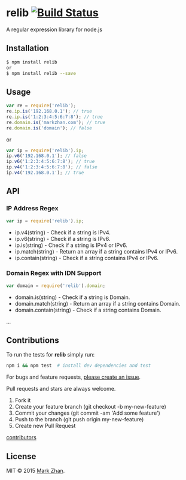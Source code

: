 # relib [![Build Status](https://travis-ci.org/markzhan/relib.svg?branch=master)](https://travis-ci.org/markzhan/relib)

A regular expression library for node.js


## Installation

```sh
$ npm install relib
or
$ npm install relib --save
```

## Usage

```js
var re = require('relib');
re.ip.is('192.168.0.1'); // true
re.ip.is('1:2:3:4:5:6:7:8'); // true
re.domain.is('markzhan.com'); // true
re.domain.is('domain'); // false
```
or
```js
var ip = require('relib').ip;
ip.v6('192.168.0.1'); // false
ip.v6('1:2:3:4:5:6:7:8'); // true
ip.v4('1:2:3:4:5:6:7:8'); // false
ip.v4('192.168.0.1'); // true
```

## API

### IP Address Regex
```js
var ip = require('relib').ip;
```
* ip.v4(string)  - Check if a string is IPv4.
* ip.v6(string)  - Check if a string is IPv6.
* ip.is(string)  - Check if a string is IPv4 or IPv6.
* ip.match(string)  - Return an array if a string contains IPv4 or IPv6.
* ip.contain(string)  - Check if a string contains IPv4 or IPv6.

### Domain Regex with IDN Support
```js
var domain = require('relib').domain;
```
* domain.is(string)  - Check if a string is Domain.
* domain.match(string)  - Return an array if a string contains Domain.
* domain.contain(string)  - Check if a string contains Domain.

...


## Contributions

To run the tests for **relib** simply run:
```sh
npm i && npm test  # install dev dependencies and test
```
For bugs and feature requests, [please create an issue](https://github.com/markzhan/relib/issues).

Pull requests and stars are always welcome.

1. Fork it
2. Create your feature branch (git checkout -b my-new-feature)
3. Commit your changes (git commit -am 'Add some feature')
4. Push to the branch (git push origin my-new-feature)
5. Create new Pull Request

[contributors](https://github.com/markzhan/relib/graphs/contributors)


## License

MIT © 2015 [Mark Zhan](http://markzhan.com).
